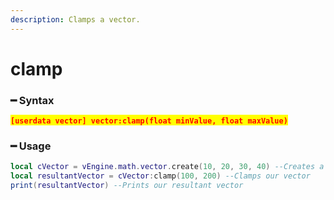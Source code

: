 ```yaml
---
description: Clamps a vector.
---
```


# clamp

### ━ Syntax

<mark style="color:red;">**`[userdata vector] vector:clamp(float minValue, float maxValue)`**</mark>

### ━ Usage

```lua
local cVector = vEngine.math.vector.create(10, 20, 30, 40) --Creates a new vector
local resultantVector = cVector:clamp(100, 200) --Clamps our vector
print(resultantVector) --Prints our resultant vector
```
